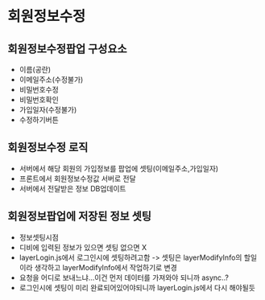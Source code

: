 # 회원정보수정

## 회원정보수정팝업 구성요소
- 이름(공란)
- 이메일주소(수정불가)
- 비밀번호수정
- 비밀번호확인
- 가입일자(수정불가)
- 수정하기버튼

## 회원정보수정 로직
- 서버에서 해당 회원의 가입정보를 팝업에 셋팅(이메일주소,가입일자)
- 프론트에서 회원정보수정값 서버로 전달
- 서버에서 전달받은 정보 DB업데이트

## 회원정보팝업에 저장된 정보 셋팅
- 정보셋팅시점
- 디비에 입력된 정보가 있으면 셋팅 없으면 X
- layerLogin.js에서 로그인시에 셋팅하려고함 -> 셋팅은 layerModifyInfo의 할일이라 생각하고 layerModifyInfo에서 작업하기로 변경
- 요청을 어디로 보내느냐...이건 먼저 데이터를 가져와야 되니까 async..?
- 로그인시에 셋팅이 미리 완료되어있어야되니까 layerLogin.js에서 다시 해야될듯